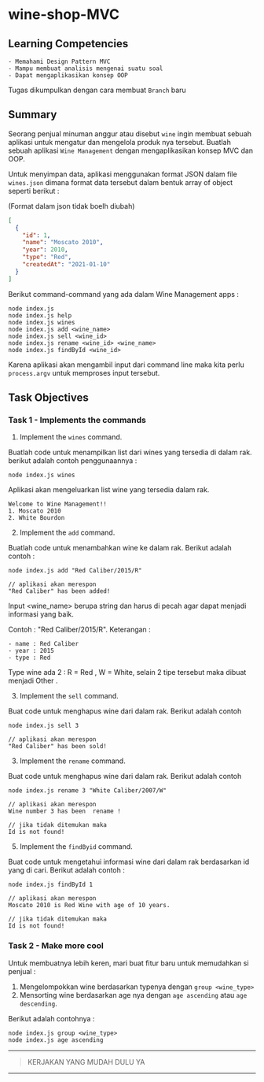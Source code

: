 # wine-shop-MVC

## Learning Competencies

    - Memahami Design Pattern MVC
    - Mampu membuat analisis mengenai suatu soal
    - Dapat mengaplikasikan konsep OOP

Tugas dikumpulkan dengan cara membuat `Branch` baru

## Summary

Seorang penjual minuman anggur atau disebut `wine` ingin membuat sebuah aplikasi untuk mengatur dan mengelola produk nya tersebut.
Buatlah sebuah aplikasi `Wine Management` dengan mengaplikasikan konsep MVC dan OOP.

Untuk menyimpan data, aplikasi menggunakan format JSON dalam file `wines.json` dimana format data tersebut dalam bentuk array of object seperti berikut :

(Format dalam json tidak boelh diubah)

```json
[
  {
    "id": 1,
    "name": "Moscato 2010",
    "year": 2010,
    "type": "Red",
    "createdAt": "2021-01-10"
  }
]
```

Berikut command-command yang ada dalam Wine Management apps :

```
node index.js
node index.js help
node index.js wines
node index.js add <wine_name>
node index.js sell <wine_id>
node index.js rename <wine_id> <wine_name>
node index.js findById <wine_id>
```

Karena aplikasi akan mengambil input dari command line maka kita perlu `process.argv` untuk memproses input tersebut.

## Task Objectives

### Task 1 - Implements the commands

1. Implement the `wines` command.

Buatlah code untuk menampilkan list dari wines yang tersedia di dalam rak. berikut adalah contoh penggunaannya :

```
node index.js wines
```

Aplikasi akan mengeluarkan list wine yang tersedia dalam rak.

```
Welcome to Wine Management!!
1. Moscato 2010
2. White Bourdon
```

2. Implement the `add` command.

Buatlah code untuk menambahkan wine ke dalam rak. Berikut adalah contoh :

```
node index.js add "Red Caliber/2015/R"

// aplikasi akan merespon
"Red Caliber" has been added!
```

Input <wine_name> berupa string dan harus di pecah agar dapat menjadi informasi yang baik.

Contoh : "Red Caliber/2015/R".
Keterangan :

    - name : Red Caliber
    - year : 2015
    - type : Red

Type wine ada 2 : R = Red , W = White, selain 2 tipe tersebut maka dibuat menjadi Other .

3. Implement the `sell` command.

Buat code untuk menghapus wine dari dalam rak. Berikut adalah contoh

```
node index.js sell 3

// aplikasi akan merespon
"Red Caliber" has been sold!
```

3. Implement the `rename` command.

Buat code untuk menghapus wine dari dalam rak. Berikut adalah contoh

```
node index.js rename 3 "White Caliber/2007/W"

// aplikasi akan merespon
Wine number 3 has been  rename !

// jika tidak ditemukan maka
Id is not found!
```

5. Implement the `findByid` command.

Buat code untuk mengetahui informasi wine dari dalam rak berdasarkan id yang di cari. Berikut adalah contoh :

```
node index.js findById 1

// aplikasi akan merespon
Moscato 2010 is Red Wine with age of 10 years.

// jika tidak ditemukan maka
Id is not found!
```

### Task 2 - Make more cool

Untuk membuatnya lebih keren, mari buat fitur baru untuk memudahkan si penjual :

1. Mengelompokkan wine berdasarkan typenya dengan `group <wine_type>`
2. Mensorting wine berdasarkan age nya dengan `age ascending` atau `age descending`.

Berikut adalah contohnya :
```
node index.js group <wine_type>
node index.js age ascending
```

___
> KERJAKAN YANG MUDAH DULU YA
___ 
